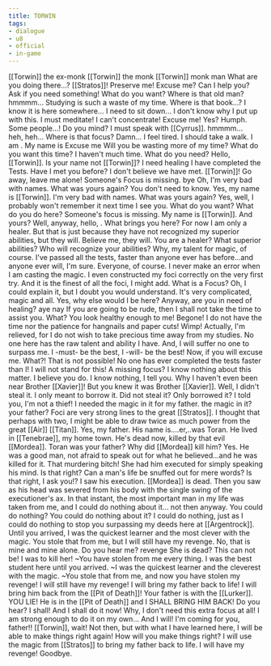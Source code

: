 ```yaml
---
title: TORWIN
tags:
- dialogue
- u8
- official
- in-game
---
```


[[Torwin]] the ex-monk 
[[Torwin]] the monk 
[[Torwin]]
monk 
man 
What are you doing there...? 
[[Stratos]]! Preserve me! 
Excuse me? 
Can I help you? 
Ask if you need something! 
What do you want? 
Where is that old man? 
hmmmm... 
Studying is such a waste of my time. 
Where is that book...? 
I know it is here somewhere... 
I need to sit down... 
I don't know why I put up with this. 
I must meditate! 
I can't concentrate! 
Excuse me! 
Yes? 
Humph. Some people...! 
Do you mind? 
I must speak with [[Cyrrus]]. 
hmmmm...  
heh, heh... 
Where is that focus? 
Damn... 
I feel tired. 
I should take a walk. 
I am 
.
My name is 
Excuse me 
Will you be wasting more of my time? 
What do you want this time? 
I haven't much time. What do you need? 
Hello, [[Torwin]]. 
Is your name not [[Torwin]]? 
I need healing 
I have completed the Tests. 
Have I met you before? 
I don't believe we have met. 
[[Torwin]]!
Go away, leave me alone! 
Someone's Focus is missing. 
bye 
Oh, I'm very bad with names. What was yours again? 
You don't need to know. 
Yes, my name is [[Torwin]]. I'm very bad with names. What was yours again? 
Yes, well, I probably won't remember it next time I see you. What do you want? 
What do you do here? 
Someone's focus is missing. 
My name is [[Torwin]]. And yours? 
Well, anyway, hello, 
. What brings you here?
For now I am only a healer. But that is just because they have not recognized my superior abilities, but they will. Believe me, they will. 
You are a healer? 
What superior abilities? 
Who will recognize your abilities? 
Why, my talent for magic, of course. I've passed all the tests, faster than anyone ever has before...and anyone ever will, I'm sure. 
Everyone, of course. I never make an error when I am casting the magic. I even constructed my foci correctly on the very first try. And it is the finest of all the foci, I might add. 
What is a Focus? 
Oh, I could explain it, but I doubt you would understand. It's very complicated, magic and all. 
Yes, why else would I be here? Anyway, are you in need of healing? 
aye 
nay 
If you are going to be rude, then I shall not take the time to assist you. 
What? You look healthy enough to me! Begone! I do not have the time nor the patience for hangnails and paper cuts! 
Wimp! 
Actually, I'm relieved, for I do not wish to take precious time away from my studies. No one here has the raw talent and ability I have. And, I will suffer no one to surpass me. I -must- be the best, I -will- be the best! Now, if you will excuse me. 
What?! That is not possible! No one has ever completed the tests faster than I! I will not stand for this! 
A missing focus? I know nothing about this matter. 
I believe you do. 
I know nothing, I tell you. Why I haven't even been near Brother [[Xavier]]! 
But you knew it was Brother [[Xavier]]. 
Well, I didn't steal it. I only meant to borrow it. 
Did not steal it? 
Only borrowed it? 
I told you, I'm not a thief! 
I needed the magic in it for my father. 
the magic in it? 
your father? 
Foci are very strong lines to the great [[Stratos]]. I thought that perhaps with two, I might be able to draw twice as much power from the great [[Air]] [[Titan]]. 
Yes, my father. His name is....er,..was Toran. He lived in [[Tenebrae]], my home town. He's dead now, killed by that evil [[Mordea]]. 
Toran was your father? 
Why did [[Mordea]] kill him? 
Yes. He was a good man, not afraid to speak out for what he believed...and he was killed for it. 
That murdering bitch! She had him executed for simply speaking his mind. Is that right? Can a man's life be snuffed out for mere words? Is that right, I ask you!? 
I saw his execution. 
[[Mordea]] is dead. 
Then you saw as his head was severed from his body with the single swing of the executioner's ax. In that instant, the most important man in my life was taken from me, and I could do nothing about it... not then anyway. 
You could do nothing? 
You could do nothing about it? 
I could do nothing, just as I could do nothing to stop you surpassing my deeds here at [[Argentrock]]. Until you arrived, I was the quickest learner and the most clever with the magic. You stole that from me, but I will still have my revenge. No, that is mine and mine alone. Do you hear me? 
revenge 
She is dead? This can not be! I was to kill her! ~You have stolen from me every thing. I was the best student here until you arrived. ~I was the quickest learner and the cleverest with the magic. ~You stole that from me, and now you have stolen my revenge! 
I will still have my revenge! I will bring my father back to life! I will bring him back from the [[Pit of Death]]! 
Your father is with the [[Lurker]]. 
YOU LIE! He is in the [[Pit of Death]] and I SHALL BRING HIM BACK! Do you hear? I shall! And I shall do it now! 
Why, I don't need this extra focus at all! 
I am strong enough to do it on my own... 
And I will! I'm coming for you, father!! 
[[Torwin]], wait! 
Not then, but with what I have learned here, I will be able to make things right again! 
How will you make things right? 
I will use the magic from [[Stratos]] to bring my father back to life. I will have my revenge! 
Goodbye. 